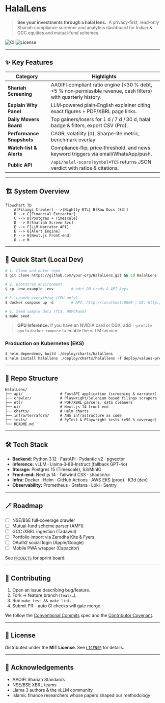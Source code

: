 # HalalLens

> **See your investments through a halal lens.**  A privacy‑first, read‑only Shariah‑compliance screener and analytics dashboard for Indian & GCC equities and mutual‑fund schemes.

![CI](https://img.shields.io/github/actions/workflow/status/your‑org/HalalLens/ci.yml?branch=main)
![License](https://img.shields.io/github/license/hamzaziizzz/HalalLens)

---

## ✨ Key Features

| Category                  | Highlights                                                                                                     |
| ------------------------- | -------------------------------------------------------------------------------------------------------------- |
| **Shariah Screening**     | AAOIFI‑compliant ratio engine (<30 % debt, <5 % non‑permissible revenue, cash filters) with quarterly history. |
| **Explain Why Panel**     | LLM‑powered plain‑English explainer citing exact figures + PDF/XBRL page links.                                |
| **Daily Movers Board**    | Top gainers/losers for 1 d / 7 d / 30 d, halal badge & filters, export CSV (Pro).                              |
| **Performance Snapshots** | CAGR, volatility (σ), Sharpe‑lite metric, benchmark overlay.                                                   |
| **Watch‑list & Alerts**   | Compliance‑flip, price‑threshold, and news keyword triggers via email/WhatsApp/push.                           |
| **Public API**            | `/api/halal‑score?symbol=TCS` returns JSON verdict with ratios & citations.                                    |

---

## 🏗️  System Overview

```
flowchart TD
    A[Filings Crawler] -->|Nightly ETL| B[Raw Docs (S3)]
    B --> C[Financial Extractor]
    C --> D[Postgres + Timescale]
    D --> E[Shariah Screen Svc]
    E --> F[LLM Narrator API]
    E --> G[Alert Engine]
    F --> H[Next.js Front‑end]
    G --> H
```

---

## 🚀  Quick Start (Local Dev)

```bash
# 1. Clone and enter repo
$ git clone https://github.com/your‑org/HalalLens.git && cd HalalLens

# 2. Bootstrap environment
$ cp .env.example .env        # edit DB creds & API keys

# 3. Launch everything (CPU‑only)
$ docker compose up ‑d        # API: http://localhost:8000 | UI: http://localhost:3000

# 4. Seed sample data (TCS, HDFCFund)
$ make seed
```

> **GPU Inference:** If you have an NVIDIA card or DGX, add `‑‑profile gpu` to `docker compose` to enable the vLLM service.

### Production on Kubernetes (EKS)

```bash
$ helm dependency build ./deploy/charts/halallens
$ helm install halallens ./deploy/charts/halallens ‑f deploy/values‑prod.yaml
```

---

## 📂  Repo Structure

```
HalalLens/
├── api/                 # FastAPI application (screening & narrator)
├── crawler/             # Playwright/Selenium based filings scrapers
├── etl/                 # PDF/XBRL parsers, data cleaners
├── ui/                  # Next.js 14 front‑end
├── charts/              # Helm charts
├── infra/terraform/     # AWS infrastructure as code
├── tests/               # PyTest & Playwright tests (≥90 % coverage)
└── README.md
```

---

## 🛠️  Tech Stack

* **Backend:** Python 3.12 · FastAPI · Pydantic v2 · pgvector
* **Inference:** vLLM · Llama‑3‑8B‑Instruct (fallback GPT‑4o)
* **Storage:** Postgres 15 (Timescale), S3/MinIO
* **Front‑end:** Next.js 14 · Tailwind CSS · shadcn/ui
* **Infra:** Docker · Helm · GitHub Actions · AWS EKS (prod) · K3d (dev)
* **Observability:** Prometheus · Grafana · Loki · Sentry

---

## 🪄  Roadmap

* [ ] NSE/BSE full‑coverage crawler
* [ ] Mutual‑fund scheme parser (AMFI)
* [ ] GCC iXBRL ingestion (Tadawul)
* [ ] Portfolio import via Zerodha Kite & Fyers
* [ ] OAuth2 social login (Apple/Google)
* [ ] Mobile PWA wrapper (Capacitor)

See [`PROJECTS`](https://github.com/your‑org/HalalLens/projects) for sprint board.

---

## 🤝  Contributing

1. Open an issue describing bug/feature.
2. Fork → feature branch (`feat/…`).
3. Run `make test && make lint`.
4. Submit PR – auto CI checks will gate merge.

We follow the [Conventional Commits](https://www.conventionalcommits.org/) spec and the [Contributor Covenant](CODE_OF_CONDUCT.md).

---

## 📜  License

Distributed under the **MIT License**. See [`LICENSE`](LICENSE) for details.

---

## 🙌  Acknowledgements

* AAOIFI Shariah Standards
* NSE/BSE XBRL teams
* Llama 3 authors & the vLLM community
* Islamic finance researchers whose papers shaped our methodology
